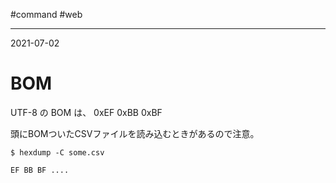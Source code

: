 #command #web

---
2021-07-02

# BOM

UTF-8 の BOM は、 0xEF 0xBB 0xBF

頭にBOMついたCSVファイルを読み込むときがあるので注意。

```shell
$ hexdump -C some.csv

EF BB BF ....
```
